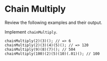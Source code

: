 # Chain Multiply

Review the following examples and their output.

Implement `chainMultiply`.

```
chainMultiply(2)(3)(); // => 6
chainMultiply(2)(3)(4)(5)(); // => 120
chainMultiply(9)(8)(7)(); // 504
chainMultiply(100)(2)(5)(10)(.01)(); // 100

```

